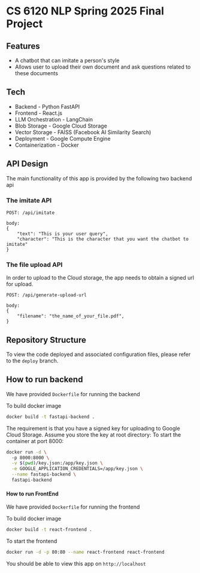 # CS 6120 NLP Spring 2025 Final Project

## Features

- A chatbot that can imitate a person's style
- Allows user to upload their own document and ask questions related to these documents

## Tech

- Backend - Python FastAPI
- Frontend - React.js
- LLM Orchestration - LangChain
- Blob Storage - Google Cloud Storage
- Vector Storage - FAISS (Facebook AI Similarity Search)
- Deployment - Google Compute Engine
- Containerization - Docker

## API Design

The main functionality of this app is provided by the following two backend api
### The imitate API
```
POST: /api/imitate

body:
{
    "text": "This is your user query",
    "character": "This is the character that you want the chatbot to imitate"
}
```

### The file upload API
In order to upload to the Cloud storage, the app needs to obtain a signed url for upload.
```
POST: /api/generate-upload-url

body:
{
    "filename": "the_name_of_your_file.pdf",
}
```



## Repository Structure
To view the code deployed and associated configuration files, please refer to the `deploy` branch.

## How to run backend 
We have provided `Dockerfile` for running the backend

To build docker image
```sh
docker build -t fastapi-backend . 
```

The requirement is that you have a signed key for uploading to Google Cloud Storage. Assume you store the key at root directory:
To start the container at port 8000:
```sh
docker run -d \                                                             
  -p 8000:8000 \
  -v $(pwd)/key.json:/app/key.json \
  -e GOOGLE_APPLICATION_CREDENTIALS=/app/key.json \
  --name fastapi-backend \
  fastapi-backend
```


####  How to run FrontEnd 
We have provided `Dockerfile` for running the frontend

To build docker image
```sh
docker build -t react-frontend .   
```

To start the frontend 
```sh
docker run -d -p 80:80 --name react-frontend react-frontend
```
You should be able to view this app on `http://localhost`
